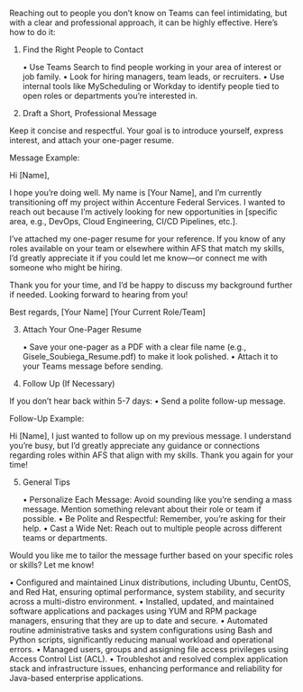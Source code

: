 Reaching out to people you don’t know on Teams can feel intimidating, but with a clear and professional approach, it can be highly effective. Here’s how to do it:

1. Find the Right People to Contact

	•	Use Teams Search to find people working in your area of interest or job family.
	•	Look for hiring managers, team leads, or recruiters.
	•	Use internal tools like MyScheduling or Workday to identify people tied to open roles or departments you’re interested in.

2. Draft a Short, Professional Message

Keep it concise and respectful. Your goal is to introduce yourself, express interest, and attach your one-pager resume.

Message Example:

Hi [Name],

I hope you’re doing well. My name is [Your Name], and I’m currently transitioning off my project within Accenture Federal Services. I wanted to reach out because I’m actively looking for new opportunities in [specific area, e.g., DevOps, Cloud Engineering, CI/CD Pipelines, etc.].

I’ve attached my one-pager resume for your reference. If you know of any roles available on your team or elsewhere within AFS that match my skills, I’d greatly appreciate it if you could let me know—or connect me with someone who might be hiring.

Thank you for your time, and I’d be happy to discuss my background further if needed. Looking forward to hearing from you!

Best regards,
[Your Name]
[Your Current Role/Team]

3. Attach Your One-Pager Resume

	•	Save your one-pager as a PDF with a clear file name (e.g., Gisele_Soubiega_Resume.pdf) to make it look polished.
	•	Attach it to your Teams message before sending.

4. Follow Up (If Necessary)

If you don’t hear back within 5-7 days:
	•	Send a polite follow-up message.

Follow-Up Example:

Hi [Name], I just wanted to follow up on my previous message. I understand you’re busy, but I’d greatly appreciate any guidance or connections regarding roles within AFS that align with my skills. Thank you again for your time!

5. General Tips

	•	Personalize Each Message: Avoid sounding like you’re sending a mass message. Mention something relevant about their role or team if possible.
	•	Be Polite and Respectful: Remember, you’re asking for their help.
	•	Cast a Wide Net: Reach out to multiple people across different teams or departments.

Would you like me to tailor the message further based on your specific roles or skills? Let me know!



•	Configured and maintained Linux distributions, including Ubuntu, CentOS, and Red Hat, ensuring optimal performance, system stability, and security across a multi-distro environment.
•	Installed, updated, and maintained software applications and packages using YUM and RPM package managers, ensuring that they are up to date and secure.
•	Automated routine administrative tasks and system configurations using Bash and Python scripts, significantly reducing manual workload and operational errors.
•	Managed users, groups and assigning file access privileges using Access Control List (ACL).
•	Troubleshot and resolved complex application stack and infrastructure issues, enhancing performance and reliability for Java-based enterprise applications.

